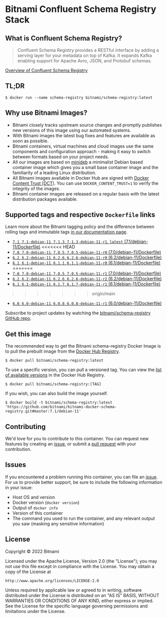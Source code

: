 # Bitnami Confluent Schema Registry Stack

## What is Confluent Schema Registry?

> Confluent Schema Registry provides a RESTful interface by adding a serving layer for your metadata on top of Kafka. It expands Kafka enabling support for Apache Avro, JSON, and Protobuf schemas.

[Overview of Confluent Schema Registry](https://www.confluent.io)



## TL;DR

```console
$ docker run --name schema-registry bitnami/schema-registry:latest
```

## Why use Bitnami Images?

* Bitnami closely tracks upstream source changes and promptly publishes new versions of this image using our automated systems.
* With Bitnami images the latest bug fixes and features are available as soon as possible.
* Bitnami containers, virtual machines and cloud images use the same components and configuration approach - making it easy to switch between formats based on your project needs.
* All our images are based on [minideb](https://github.com/bitnami/minideb) a minimalist Debian based container image which gives you a small base container image and the familiarity of a leading Linux distribution.
* All Bitnami images available in Docker Hub are signed with [Docker Content Trust (DCT)](https://docs.docker.com/engine/security/trust/content_trust/). You can use `DOCKER_CONTENT_TRUST=1` to verify the integrity of the images.
* Bitnami container images are released on a regular basis with the latest distribution packages available.

## Supported tags and respective `Dockerfile` links

Learn more about the Bitnami tagging policy and the difference between rolling tags and immutable tags [in our documentation page](https://docs.bitnami.com/tutorials/understand-rolling-tags-containers/).


* [`7.1`, `7.1-debian-11`, `7.1.3`, `7.1.3-debian-11-r1`, `latest` (7.1/debian-11/Dockerfile)](https://github.com/bitnami/bitnami-docker-schema-registry/blob/7.1.3-debian-11-r1/7.1/debian-11/Dockerfile)
<<<<<<< HEAD
* [`7.0`, `7.0-debian-11`, `7.0.5`, `7.0.5-debian-11-r0` (7.0/debian-11/Dockerfile)](https://github.com/bitnami/bitnami-docker-schema-registry/blob/7.0.5-debian-11-r0/7.0/debian-11/Dockerfile)
* [`6.2`, `6.2-debian-11`, `6.2.6`, `6.2.6-debian-11-r0` (6.2/debian-11/Dockerfile)](https://github.com/bitnami/bitnami-docker-schema-registry/blob/6.2.6-debian-11-r0/6.2/debian-11/Dockerfile)
* [`6.1`, `6.1-debian-11`, `6.1.1`, `6.1.1-debian-11-r0` (6.1/debian-11/Dockerfile)](https://github.com/bitnami/bitnami-docker-schema-registry/blob/6.1.1-debian-11-r0/6.1/debian-11/Dockerfile)
=======
* [`7.0`, `7.0-debian-11`, `7.0.5`, `7.0.5-debian-11-r1` (7.0/debian-11/Dockerfile)](https://github.com/bitnami/bitnami-docker-schema-registry/blob/7.0.5-debian-11-r1/7.0/debian-11/Dockerfile)
* [`6.2`, `6.2-debian-11`, `6.2.6`, `6.2.6-debian-11-r2` (6.2/debian-11/Dockerfile)](https://github.com/bitnami/bitnami-docker-schema-registry/blob/6.2.6-debian-11-r2/6.2/debian-11/Dockerfile)
* [`6.1`, `6.1-debian-11`, `6.1.7`, `6.1.7-debian-11-r1` (6.1/debian-11/Dockerfile)](https://github.com/bitnami/bitnami-docker-schema-registry/blob/6.1.7-debian-11-r1/6.1/debian-11/Dockerfile)
>>>>>>> origin/main
* [`6.0`, `6.0-debian-11`, `6.0.8`, `6.0.8-debian-11-r1` (6.0/debian-11/Dockerfile)](https://github.com/bitnami/bitnami-docker-schema-registry/blob/6.0.8-debian-11-r1/6.0/debian-11/Dockerfile)

Subscribe to project updates by watching the [bitnami/schema-registry GitHub repo](https://github.com/bitnami/bitnami-docker-schema-registry).

## Get this image

The recommended way to get the Bitnami schema-registry Docker Image is to pull the prebuilt image from the [Docker Hub Registry](https://hub.docker.com/r/bitnami/schema-registry).

```console
$ docker pull bitnami/schema-registry:latest
```

To use a specific version, you can pull a versioned tag. You can view the [list of available versions](https://hub.docker.com/r/bitnami/schema-registry/tags/) in the Docker Hub Registry.

```console
$ docker pull bitnami/schema-registry:[TAG]
```

If you wish, you can also build the image yourself.

```console
$ docker build -t bitnami/schema-registry:latest 'https://github.com/bitnami/bitnami-docker-schema-registry.git#master:7.1/debian-11'
```

## Contributing

We'd love for you to contribute to this container. You can request new features by creating an [issue](https://github.com/bitnami/bitnami-docker-schema-registry/issues), or submit a [pull request](https://github.com/bitnami/bitnami-docker-schema-registry/pulls) with your contribution.

## Issues

If you encountered a problem running this container, you can file an [issue](https://github.com/bitnami/bitnami-docker-schema-registry/issues/new). For us to provide better support, be sure to include the following information in your issue:

- Host OS and version
- Docker version (`docker version`)
- Output of `docker info`
- Version of this container
- The command you used to run the container, and any relevant output you saw (masking any sensitive information)

## License

Copyright &copy; 2022 Bitnami

Licensed under the Apache License, Version 2.0 (the "License");
you may not use this file except in compliance with the License.
You may obtain a copy of the License at

    http://www.apache.org/licenses/LICENSE-2.0

Unless required by applicable law or agreed to in writing, software
distributed under the License is distributed on an "AS IS" BASIS,
WITHOUT WARRANTIES OR CONDITIONS OF ANY KIND, either express or implied.
See the License for the specific language governing permissions and
limitations under the License.
